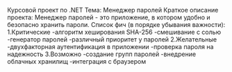 Курсовой проект по .NET
Тема: Менеджер паролей
Краткое описание проекта:
	Менеджер паролей - это приложение, в котором удобно и безопасно хранить пароли.
Список фич (в порядке убывания важности):
1.Критические
  -алгоритм хеширования SHA-256
  -смешивание с солью
  -генератор паролей
  -различный приоритет у паролей
2.Желательные
  -двухфакторная аутентификация в приложении
  -проверка пароля на надежность
3.Возможно
  -создание групп паролей
  -внедрение облачных хранилищ
  -интеграция с браузером
